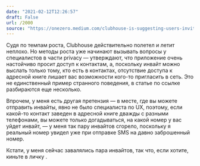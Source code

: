 ```yaml
---
date: "2021-02-12T12:26:57"
draft: False
url: /2000
source: "https://onezero.medium.com/clubhouse-is-suggesting-users-invite-their-drug-dealers-and-therapists-a8161b3062fc"
---
```


Судя по темпам роста, Clubhouse действительно полетел и летит неплохо. Но методы роста уже начинают вызывать вопросы у специалистов в части privacy — утверждают, что приложение очень настойчиво просит доступ к контактам, а, поскольку инвайт можно выслать только тому, кто есть в контактах, отсутствие доступа к адресной книге лишает вас возможности кого-то пригласить в сеть. Это не единственный пример странного поведения, в статье по ссылке разбираются еще несколько.

Впрочем, у меня есть другая претензия — в месте, где вы можете отправить инвайты, явно не было специалиста по UX, поэтому, если какой-то контакт заведен в адресной книге дважды с разными телефонами, вы можете только догадываться, на какой номер у вас уйдет инвайт, — у меня так пару инвайтов сгорело, поскольку я реальный номер увидел уже при отправке SMS на давно заброшенный номер.

Кстати, у меня сейчас завалялись пара инвайтов, так что, если хотите, киньте в личку .
